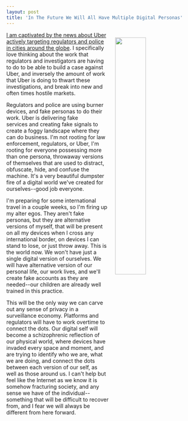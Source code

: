 ```yaml
---
layout: post
title: 'In The Future We Will All Have Multiple Digital Personas'
---
```

<p><img style="padding: 15px;" src="http://kinlane-productions.s3.amazonaws.com/api_evangelist_site/blog/kin_many_faces.png" alt="" width="40%" align="right" /></p>
<p><a href="https://www.nytimes.com/2017/03/03/technology/uber-greyball-program-evade-authorities.html">I am captivated by the news about Uber actively targeting regulators and police in cities around the globe</a>. I specifically love thinking about the work that regulators and investigators are having to do to be able to build a case against Uber, and inversely the amount of work that Uber is doing to thwart these investigations, and break into new and often times hostile markets.</p>
<p>Regulators and police are using burner devices, and fake personas to do their work. Uber is delivering fake services&nbsp;and creating fake signals to create a foggy landscape where they can do business. I'm not rooting for law enforcement, regulators, or Uber, I'm rooting for everyone possessing more than one persona, throwaway&nbsp;versions of themselves that are used to distract, obfuscate, hide, and confuse the machine. It's a very beautiful dumpster fire of a digital world we've created for ourselves--good job everyone.</p>
<p>I'm preparing for some international travel in a couple weeks, so I'm firing up my alter egos. They aren't fake personas, but they are alternative versions of myself, that will be present on all my devices when I cross any international border, on devices I can stand to lose, or just throw away. This is the world now. We won't have just a single digital version of ourselves. We will have alternative version of our personal life, our work lives, and we'll create fake accounts as they are needed--our children are already well trained in this practice.</p>
<p>This will be the only way we can carve out any sense of privacy in a surveillance economy. Platforms and regulators will have to work overtime to connect the dots. Our digital self will become a schizophrenic&nbsp;reflection of our physical world, where devices have invaded every space and moment, and are trying to identify who we are, what we are doing, and connect the dots between each version of our self, as well as those around us. I can't help but feel like the Internet as we know it is somehow fracturing society, and any sense we have of the individual--something that will be difficult to recover from, and I fear we will always be different from here forward.</p>